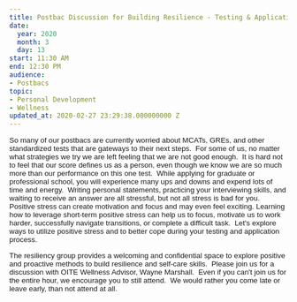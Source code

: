 ```yaml
---
title: Postbac Discussion for Building Resilience - Testing & Application Stress
date:
  year: 2020
  month: 3
  day: 13
start: 11:30 AM
end: 12:30 PM
audience:
- Postbacs
topic:
- Personal Development
- Wellness
updated_at: 2020-02-27 23:29:38.000000000 Z
---
```

<span style="font-family: arial, helvetica, sans-serif; font-size:
10pt;">So many of our postbacs are currently worried about MCATs, GREs,
and other standardized tests that are gateways to their next steps.  For
some of us, no matter what strategies we try we are left feeling that we
are not good enough.  It is hard not to feel that our score defines us
as a person, even though we know we are so much more than our
performance on this one test.  While applying for graduate or
professional school, you will experience many ups and downs and expend
lots of time and energy.  Writing personal statements, practicing your
interviewing skills, and waiting to receive an answer are all stressful,
but not all stress is bad for you.  Positive stress can create
motivation and focus and may even feel exciting. Learning how to
leverage short-term positive stress can help us to focus, motivate us to
work harder, successfully navigate transitions, or complete a difficult
task.  Let\'s explore ways to utilize positive stress and to better cope
during your testing and application process.   </span>

<span style="font-size: 10pt; font-family: arial, helvetica,
sans-serif;">The resiliency group provides a welcoming and confidential
space to explore positive and proactive methods to build resilience and
self-care skills.  Please join us for a discussion with OITE Wellness
Advisor, Wayne Marshall.  Even if you can't join us for the entire hour,
we encourage you to still attend.  We would rather you come late or
leave early, than not attend at all.   </span>
